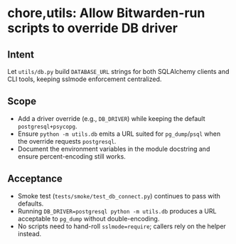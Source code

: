 <!--
title: chore,utils: Allow Bitwarden-run scripts to override DB driver
labels: ["ci","db"]
uid: scripts-shared-db-helper-bws
parent_uid: epic-bws-script-hardening
type: Chore
status: Todo
priority: P1
area: ci
-->

# chore,utils: Allow Bitwarden-run scripts to override DB driver

## Intent

Let `utils/db.py` build `DATABASE_URL` strings for both SQLAlchemy clients and CLI tools, keeping sslmode enforcement centralized.

## Scope

- Add a driver override (e.g., `DB_DRIVER`) while keeping the default `postgresql+psycopg`.
- Ensure `python -m utils.db` emits a URL suited for `pg_dump`/`psql` when the override requests `postgresql`.
- Document the environment variables in the module docstring and ensure percent-encoding still works.

## Acceptance

- Smoke test (`tests/smoke/test_db_connect.py`) continues to pass with defaults.
- Running `DB_DRIVER=postgresql python -m utils.db` produces a URL acceptable to `pg_dump` without double-encoding.
- No scripts need to hand-roll `sslmode=require`; callers rely on the helper instead.
